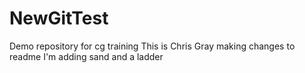 # NewGitTest
Demo repository for cg training
This is Chris Gray making changes to readme
I'm adding sand and a ladder
